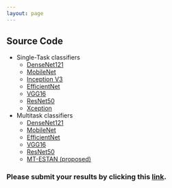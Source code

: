 ```yaml
---
layout: page
---
```

## Source Code

- Single-Task classifiers
	- [DenseNet121](http://bus.midalab.net/filesharing/download/a2cef403-2556-4c65-9b98-899ab1697a36)
	- [MobileNet](http://bus.midalab.net/filesharing/download/0ef3e4bd-9ddd-4ea9-acf2-741a4bba941c)
	- [Inception V3](http://bus.midalab.net/filesharing/download/46e43953-e6b5-4c8c-9dec-2e41a2599716)
	- [EfficientNet](http://bus.midalab.net/filesharing/download/d9a426ac-9d94-4a29-9f0a-309e66bea5d4)
	- [VGG16](http://bus.midalab.net/filesharing/download/bbcf7857-ca53-4c9b-bb51-10ac53e51112)
	- [ResNet50](http://bus.midalab.net/filesharing/download/60829809-b02e-432b-96a8-306261ebab30)
	- [Xception](http://bus.midalab.net/filesharing/download/1da0eecc-a98b-4d13-9820-fa3cba5dacbf)
- Multitask classifiers
	- [DenseNet121](http://bus.midalab.net/filesharing/download/2ead3946-5e42-4b79-9df4-9c2620c6fea3)
	- [MobileNet](http://bus.midalab.net/filesharing/download/d4129172-05ae-4aae-a105-f9a439bfa2ec)
	- [EfficientNet](http://bus.midalab.net/filesharing/download/95338845-ae34-4525-b03e-3df7a917e1e2)
	- [VGG16](http://bus.midalab.net/filesharing/download/24fc357e-82ac-43a6-adcb-280479349057)
	- [ResNet50](http://bus.midalab.net/filesharing/download/aa871216-4c6d-4c61-8327-eb9c455340fb)
	- [MT-ESTAN (proposed)](http://bus.midalab.net/filesharing/download/6f591831-2d6a-4eae-bbd7-e8116996880a)

### Please submit your results by clicking this [link](http://bus.midalab.net/competition/3).
